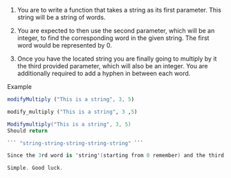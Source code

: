 1. You are to write a function that takes a string as its first parameter. This string will be a string of words. 

2. You are expected to then use the second parameter, which will be an integer, to find the corresponding word in the given string. The first word would be represented by 0.  

3. Once you have the located string you are finally going to multiply by it the third provided parameter, which will also be an integer. You are additionally required to add a hyphen in between each word. 

  Example  
  ``` javascript
  modifyMultiply ("This is a string", 3, 5) 
  ```
  ``` python
  modify_multiply ("This is a string", 3 ,5) 
  ```
  ```C#
  Modifymultiply("This is a string", 3, 5) 
  Should return 
  
  ``` "string-string-string-string-string" ``` 
  
  Since the 3rd word is 'string'(starting from 0 remember) and the third paramater indicates that it should be   repeated 5 times. 
  
  Simple. Good luck.
